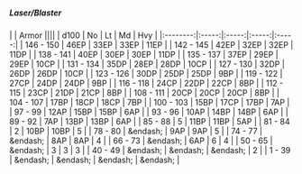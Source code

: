##### Laser/Blaster

|      | Armor ||||
| d100 | No | Lt | Md | Hvy |
|:--------:|:-----:|:-----:|:-----:|:-----:|
| 146 - 150 | 46EP | 33EP | 33EP | 11EP |
| 142 - 145 | 42EP | 32EP | 32EP | 11DP |
| 138 - 141 | 40EP | 30EP | 30EP | 11DP |
| 135 - 137 | 37EP | 29EP | 29EP | 10CP |
| 131 - 134 | 35DP | 28EP | 28DP | 10CP |
| 127 - 130 | 32DP | 26DP | 26DP | 10CP |
| 123 - 126 | 30DP | 25DP | 25DP | 9BP |
| 119 - 122 | 27CP | 24DP | 24DP | 9BP |
| 116 - 118 | 24CP | 22DP | 22CP | 8BP |
| 112 - 115 | 23CP | 21DP | 21CP | 8BP |
| 108 - 111 | 20CP | 20CP | 20CP | 8BP |
| 104 - 107 | 17BP | 18CP | 18CP | 7BP |
| 100 - 103 | 15BP | 17CP | 17BP | 7AP |
| 97 - 99 | 12AP | 15BP | 15BP | 6AP |
| 93 - 96 | 10AP | 14BP | 14BP | 6AP |
| 89 - 92 | 7AP | 13BP | 13BP | 6AP |
| 85 - 88 | 5 | 11BP | 11BP | 5AP |
| 81 - 84 | 2 | 10BP | 10BP | 5 |
| 78 - 80 | &endash;  | 9AP | 9AP | 5 |
| 74 - 77 | &endash;  | 8AP | 8AP | 4 |
| 66 - 73 | &endash;  | 6AP | 6 | 4 |
| 50 - 65 | &endash;  | 3 | 3 | 3 |
| 40 - 49 | &endash;  | &endash;  | &endash;  | 2 |
| 1 - 39 | &endash;  | &endash;  | &endash;  | &endash;  |

